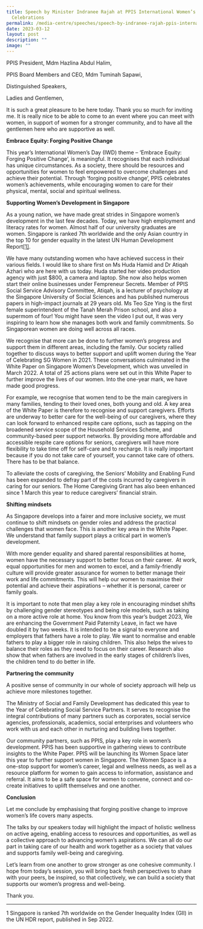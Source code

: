 ```yaml
---
title: Speech by Minister Indranee Rajah at PPIS International Women’s Day 2023
  Celebrations
permalink: /media-centre/speeches/speech-by-indranee-rajah-ppis-international-women-day/
date: 2023-03-12
layout: post
description: ""
image: ""
---
```

PPIS President, Mdm Hazlina Abdul Halim,

PPIS Board Members and CEO, Mdm Tuminah Sapawi,

Distinguished Speakers,

Ladies and Gentlemen,

It is such a great pleasure to be here today. Thank you so much for inviting me. It is really nice to be able to come to an event where you can meet with women, in support of women for a stronger community, and to have all the gentlemen here who are supportive as well.

**Embrace Equity: Forging Positive Change**

This year’s International Women’s Day (IWD) theme – ‘Embrace Equity: Forging Positive Change’, is meaningful. It recognises that each individual has unique circumstances. As a society, there should be resources and opportunities for women to feel empowered to overcome challenges and achieve their potential. Through ‘forging positive change’, PPIS celebrates women’s achievements, while encouraging women to care for their physical, mental, social and spiritual wellness.

**Supporting Women’s Development in Singapore**

As a young nation, we have made great strides in Singapore women’s development in the last few decades. Today, we have high employment and literacy rates for women. Almost half of our university graduates are women. Singapore is ranked 7th worldwide and the only Asian country in the top 10 for gender equality in the latest UN Human Development Report[\[1\]](#_ftn1).

We have many outstanding women who have achieved success in their various fields. I would like to share first on Ms Huda Hamid and Dr Atiqah Azhari who are here with us today. Huda started her video production agency with just $800, a camera and laptop. She now also helps women start their online businesses under Fempreneur Secrets. Member of PPIS Social Service Advisory Committee, Atiqah, is a lecturer of psychology at the Singapore University of Social Sciences and has published numerous papers in high-impact journals at 29 years old. Ms Teo Sze Ying is the first female superintendent of the Tanah Merah Prison school, and also a supermom of four! You might have seen the video I put out, it was very inspiring to learn how she manages both work and family commitments. So Singaporean women are doing well across all races.

We recognise that more can be done to further women’s progress and support them in different areas, including the family. Our society rallied together to discuss ways to better support and uplift women during the Year of Celebrating SG Women in 2021. These conversations culminated in the White Paper on Singapore Women’s Development, which was unveiled in March 2022. A total of 25 actions plans were set out in this White Paper to further improve the lives of our women. Into the one-year mark, we have made good progress.

For example, we recognise that women tend to be the main caregivers in many families, tending to their loved ones, both young and old. A key area of the White Paper is therefore to recognise and support caregivers. Efforts are underway to better care for the well-being of our caregivers, where they can look forward to enhanced respite care options, such as tapping on the broadened service scope of the Household Services Scheme, and community-based peer support networks. By providing more affordable and accessible respite care options for seniors, caregivers will have more flexibility to take time off for self-care and to recharge. It is really important because if you do not take care of yourself, you cannot take care of others. There has to be that balance.

To alleviate the costs of caregiving, the Seniors’ Mobility and Enabling Fund has been expanded to defray part of the costs incurred by caregivers in caring for our seniors. The Home Caregiving Grant has also been enhanced since 1 March this year to reduce caregivers’ financial strain.

**Shifting mindsets**

As Singapore develops into a fairer and more inclusive society, we must continue to shift mindsets on gender roles and address the practical challenges that women face. This is another key area in the White Paper. We understand that family support plays a critical part in women’s development.

With more gender equality and shared parental responsibilities at home, women have the necessary support to better focus on their career.  At work, equal opportunities for men and women to excel, and a family-friendly culture will provide greater assurance for women to better manage their work and life commitments. This will help our women to maximise their potential and achieve their aspirations – whether it is personal, career or family goals.

It is important to note that men play a key role in encouraging mindset shifts by challenging gender stereotypes and being role models, such as taking on a more active role at home. You know from this year’s budget 2023, We are enhancing the Government Paid Paternity Leave, in fact we have doubled it by two weeks. It is intended to be a signal to everyone and employers that fathers have a role to play. We want to normalise and enable fathers to play a bigger role in raising children. This also helps the wives to balance their roles as they need to focus on their career. Research also show that when fathers are involved in the early stages of children’s lives, the children tend to do better in life.

**Partnering the community**

A positive sense of community in our whole of society approach will help us achieve more milestones together.

The Ministry of Social and Family Development has dedicated this year to the Year of Celebrating Social Service Partners. It serves to recognise the integral contributions of many partners such as corporates, social service agencies, professionals, academics, social enterprises and volunteers who work with us and each other in nurturing and building lives together.

Our community partners, such as PPIS, play a key role in women’s development. PPIS has been supportive in gathering views to contribute insights to the White Paper. PPIS will be launching its Women Space later this year to further support women in Singapore. The Women Space is a one-stop support for women’s career, legal and wellness needs, as well as a resource platform for women to gain access to information, assistance and referral. It aims to be a safe space for women to convene, connect and co-create initiatives to uplift themselves and one another.

**Conclusion**

Let me conclude by emphasising that forging positive change to improve women’s life covers many aspects.

The talks by our speakers today will highlight the impact of holistic wellness on active ageing, enabling access to resources and opportunities, as well as a collective approach to advancing women’s aspirations. We can all do our part in taking care of our health and work together as a society that values and supports family well-being and caregiving.

Let’s learn from one another to grow stronger as one cohesive community. I hope from today’s session, you will bring back fresh perspectives to share with your peers, be inspired, so that collectively, we can build a society that supports our women’s progress and well-being.

Thank you.

  

* * *

[](#_ftnref1)1 Singapore is ranked 7th worldwide on the Gender Inequality Index (GII) in the UN HDR report, published in Sep 2022.